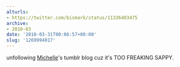 ```yaml
---
alturls:
- https://twitter.com/bismark/status/11336403475
archive:
- 2010-03
date: '2010-03-31T00:06:57+00:00'
slug: '1269994017'
---
```


unfollowing [Michelle](https://twitter.com/michelle_wilson)'s tumblr blog cuz it's TOO FREAKING SAPPY.


